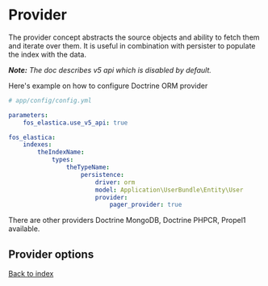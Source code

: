 Provider
========

The provider concept abstracts the source objects and ability to fetch them and iterate over them. 
It is useful in combination with persister to populate the index with the data.

_**Note:** The doc describes v5 api which is disabled by default._

Here's example on how to configure Doctrine ORM provider

```yaml
# app/config/config.yml

parameters:
    fos_elastica.use_v5_api: true

fos_elastica:
    indexes:
        theIndexName:
            types:
                theTypeName:
                    persistence:
                        driver: orm
                        model: Application\UserBundle\Entity\User
                        provider: 
                            pager_provider: true
```

There are other providers Doctrine MongoDB, Doctrine PHPCR, Propel1 available.


Provider options
----------------

[Back to index](../index.md)
